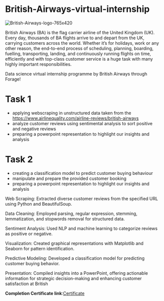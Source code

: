 # British-Airways-virtual-internship
![British-Airways-logo-765x420](https://github.com/PavanRaju7/British-Airways-virtual-internship/assets/137611634/8135f25d-159e-4e45-8bdd-b94c1b5bb055)

British Airways (BA) is the flag carrier airline of the United Kingdom (UK). Every day, thousands of BA flights arrive to and depart from the UK, carrying customers across the world. Whether it’s for holidays, work or any other reason, the end-to-end process of scheduling, planning, boarding, fuelling, transporting, landing, and continuously running flights on time, efficiently and with top-class customer service is a huge task with many highly important responsibilities.

Data science virtual internship programme by British Airways through Forage!

# Task 1 
- applying webscraping in unstructured data taken from the https://www.airlinequality.com/airline-reviews/british-airways
- analyze customer reviews using sentimental analysis to sort positive and negative reviews
- preparing a powerpoint representation to highlight our insights and analysis


# Task 2  
- creating a classification model to predict customer buying behaviour
-  manipulate and prepare the provided customer booking
- preparing a powerpoint representation to highlight our insights and analysis


Web Scraping: Extracted diverse customer reviews from the specified URL using Python and BeautifulSoup.

Data Cleaning: Employed parsing, regular expression, stemming, lemmatization, and stopwords removal for structured data.

Sentiment Analysis: Used NLP and machine learning to categorize reviews as positive or negative.

Visualization: Created graphical representations with Matplotlib and Seaborn for pattern identification.

Predictive Modeling: Developed a classification model for predicting customer buying behavior.

Presentation: Compiled insights into a PowerPoint, offering actionable information for strategic decision-making and enhancing customer satisfaction at British 

**Completion Certificate link**:[Certificate](https://forage-uploads-prod.s3.amazonaws.com/completion-certificates/British%20Airways/NjynCWzGSaWXQCxSX_British%20Airways_qKCmHu97XZS2uQfCh_1698651864103_completion_certificate.pdf)
